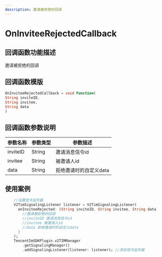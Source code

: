 ```yaml
---
description: 邀请被拒绝的回调
---
```


# OnInviteeRejectedCallback

## 回调函数功能描述

邀请被拒绝的回调

## 回调函数模版

```dart
OnInviteeRejectedCallback = void Function(
String inviteID,
String invitee,
String data
)
```

## 回调函数参数说明

| 参数名称     | 参数类型    | 参数描述          |
| -------- | ------- | ------------- |
| inviteID | String  | 邀请消息信令id      |
| invitee  | String  | 被邀请人id        |
| data     | String  | 拒绝邀请时的自定义data |

## 使用案例

```dart
    //设置信令监听器
    V2TimSignalingListener listener = V2TimSignalingListener(
      onInviteeRejected: (String inviteID, String invitee, String data) async {
        //邀请被拒绝的回调
        //inviteID 邀请消息信令id
        //invitee 被邀请人id
        //data 拒绝邀请时的自定义data
      }
    );
    TencentImSDKPlugin.v2TIMManager
        .getSignalingManager()
        .addSignalingListener(listener: listener); //添加信令监听器
```

